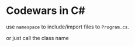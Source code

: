 # Codewars in C#

use `namespace` to include/import files to `Program.cs`.

or just call the class name
